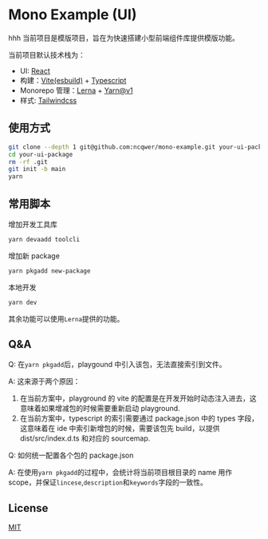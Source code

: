 # Mono Example (UI)

hhh
当前项目是模版项目，旨在为快速搭建小型前端组件库提供模版功能。

当前项目默认技术栈为：

- UI: [React](https://reactjs.org/)
- 构建：[Vite(esbuild)](https://vitejs.dev/) + [Typescript](https://www.typescriptlang.org/)
- Monorepo 管理：[Lerna](https://github.com/lerna/lerna) + [Yarn@v1](https://classic.yarnpkg.com/lang/en/)
- 样式: [Tailwindcss](https://tailwindcss.com/)

## 使用方式

```bash
git clone --depth 1 git@github.com:ncqwer/mono-example.git your-ui-package
cd your-ui-package
rm -rf .git
git init -b main
yarn
```

## 常用脚本

增加开发工具库

```bash
yarn devaadd toolcli
```

增加新 package

```bash
yarn pkgadd new-package
```

本地开发

```bash
yarn dev
```

其余功能可以使用`Lerna`提供的功能。

## Q&A

Q: 在`yarn pkgadd`后，playgound 中引入该包，无法直接索引到文件。

A: 这来源于两个原因：

1. 在当前方案中，playground 的 vite 的配置是在开发开始时动态注入进去，这意味着如果增减包的时候需要重新启动 playground.
2. 在当前方案中，typescript 的索引需要通过 package.json 中的 types 字段，这意味着在 ide 中索引新增包的时候，需要该包先 build，以提供 dist/src/index.d.ts 和对应的 sourcemap.

Q: 如何统一配置各个包的 package.json

A: 在使用`yarn pkgadd`的过程中，会统计将当前项目根目录的 name 用作 scope，并保证`lincese`,`description`和`keywords`字段的一致性。

## License

[MIT](https://choosealicense.com/licenses/mit/)
